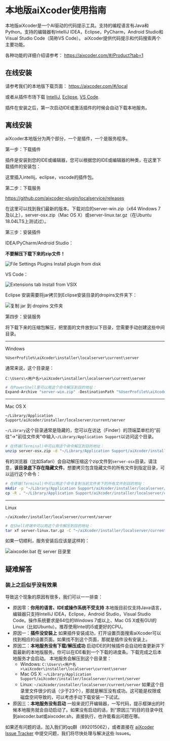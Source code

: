 # 本地版aiXcoder使用指南

本地版aiXcoder是一个AI驱动的代码提示工具。支持的编程语言有Java和Python。支持的编辑器有IntelliJ IDEA，Eclipse，PyCharm，Android Studio和Visual Studio Code（简称VS Code）。
aiXcoder提供代码提示和代码搜索两个主要功能。

各种功能的详细介绍请参考： https://aixcoder.com/#/Product?tab=1

## 在线安装

请参考我们的本地版下载页面： https://aixcoder.com/#/local

或者从插件市场下载 [IntelliJ](https://plugins.jetbrains.com/plugin/13574-aixcoder-ai-completion/), [Eclipse](https://marketplace.eclipse.org/content/aixcoder-ai-code-completer), [VS Code](https://marketplace.visualstudio.com/items?itemName=aixcoder-plugin.aixcoder&ssr=false#overview).

插件在安装之后，第一次启动IDE或激活插件的时候会自动下载本地服务。

## 离线安装

aiXcoder本地版分为两个部分，一个是插件，一个是服务程序。

第一步：下载插件

插件是安装到您的IDE或编辑器，您可以根据您的IDE或编辑器的种类，在这里下载插件的安装包：

这里插入intellij，eclipse，vscode的插件包。

第二步：下载服务

https://github.com/aixcoder-plugin/localservice/releases

在这里可以找到我们最新的版本。下载对应的server-win.zip（x64 Windows 7及以上），server-osx.zip（Mac OS X）或server-linux.tar.gz（在Ubuntu 18.04LTS上测试过）。

第三步：安装插件

IDEA/PyCharm/Android Studio：

**不要解压下载下来的zip文件！**

![File Settings Plugins Install plugin from disk](https://github.com/aixcoder-plugin/localservice/raw/master/idea-install-zip.png)

VS Code：

![Extensions tab Install from VSIX](https://github.com/aixcoder-plugin/localservice/raw/master/vscode-install-vsix.png)

Eclipse 安装需要将jar拷贝到Eclipse安装目录的dropins文件夹下：

![复制 jar 到 dropins 文件夹](https://github.com/aixcoder-plugin/localservice/raw/master/eclipse-installed.png)

第四步：安装服务

将下载下来的压缩包解压，把里面的文件放到以下目录，您需要手动创建这些中间目录。

***

Windows

`%UserProfile%\aiXcoder\installer\localserver\current\server`

通常来说，这个目录是：

`C:\Users\<用户名>\aiXcoder\installer\localserver\current\server`

```powershell
# 在PowerShell里可以用这个命令解压到目的地址：
Expand-Archive "server-win.zip" -DestinationPath "%UserProfile%\aiXcoder\installer\localserver\current\server"
```

***

Mac OS X

`~/Library/Application Support/aiXcoder/installer/localserver/current/server`

`~/Library`这个目录通常是隐藏的，您可以在访达（Finder）的顶端菜单栏的“前往”->"前往文件夹"中输入`~/Library/Application Support`以访问这个目录。

```sh
# 在终端(Terminal)中可以用这个命令解压到目的地址：
unzip server-osx.zip -d "~/Library/Application Support/aiXcoder/installer/localserver/current/server"
```

有的浏览器（比如Safari）会自动解压缩这个zip文件到`server-osx`目录。请注意，**该目录底下存在隐藏文件**。想要拷贝包含隐藏文件的所有文件到指定目录，可以运行这个命令：

```sh
# 在终端(Terminal)中可以用这个命令复制当前文件夹下的所有文件到目的地址：
mkdir -p "~/Library/Application Support/aiXcoder/installer/localserver/current/server"
cp -R . "~/Library/Application Support/aiXcoder/installer/localserver/current/server"
```

***

Linux

`~/aiXcoder/installer/localserver/current/server`

```sh
# 在Shell终端中可以用这个命令解压到目的地址：
tar xf server-linux.tar.gz -C "~/aiXcoder/installer/localserver/current/server"
```

如果一切顺利，服务安装后应该是这样的：

![aixcoder.bat 在 server 目录里](https://github.com/aixcoder-plugin/localservice/raw/master/local-installed.png)

## 疑难解答

### 装上之后似乎没有效果

导致这个现象的原因有很多，我们可以一一排查：

* 原因零：**你用的语言、IDE或操作系统不受支持**
  本地版目前仅支持Java语言，编辑器只支持IntelliJ IDEA，Eclipse，Android Studio，Visual Studio Code。操作系统要求是64位的Windows 7或以上、Mac OS X或有GUI的Linux（比如Ubuntu）。推荐使用Intel的i5或更好的CPU。
* 原因一：**插件没安装上**
  如果插件安装成功，打开设置页面搜索aiXcoder可以找到相应的设置页面。如果找不到这个页面，那就是插件没有安装上。
* 原因二：**本地服务没有下载/解压成功**
  启动IDE的时候插件会自动检查更新并下载最新的本地版服务。你可以在IDE看到一个下载的进度条。下载完成之后本地服务才会启动。
  本地服务会解压到这个目录里：
    * Windows: `C:\Users\<用户名>\aiXcoder\installer\localserver\current\server`
    * Mac OS X: `~/Library/Application Support/aiXcoder/installer/localserver/current/server`
    * Linux: `~/aiXcoder/installer/localserver/current/server`
  如果这个目录里文件很少的话（少于23个），那就是解压没有成功。这可能是权限或磁盘空间导致的，可以考虑手动下载安装一下试试。
* 原因三：**本地服务没有启动**
  一般来说打开编辑器，一写代码，提示框弹出的时候本地服务就会自动启动了。如果没有启动的话，到“原因三”的目的目录中找到aixcoder.bat或aixcoder.sh，直接执行，也许能看出问题在哪。

如果还有问题的话，加入我们的qq群（892015062），或者直接在 [aiXcoder Issue Tracker](https://github.com/aixcoder-plugin/issue-tracker) 中提交问题，我们将尽快处理与解决这些 Issues。
